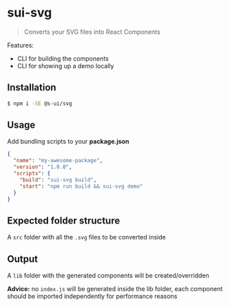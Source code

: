 # sui-svg

> Converts your SVG files into React Components

Features:

- CLI for building the components
- CLI for showing up a demo locally

## Installation

```sh
$ npm i -SE @s-ui/svg
```

## Usage

Add bundling scripts to your **package.json**

```json
{
  "name": "my-awesome-package",
  "version": "1.0.0",
  "scripts": {
    "build": "sui-svg build",
    "start": "npm run build && sui-svg demo"
  }
}
```

## Expected folder structure

A `src` folder with all the `.svg` files to be converted inside

## Output

A `lib` folder with the generated components will be created/overridden

**Advice:** no `index.js` will be generated inside the lib folder, each component should be imported independently for performance reasons
